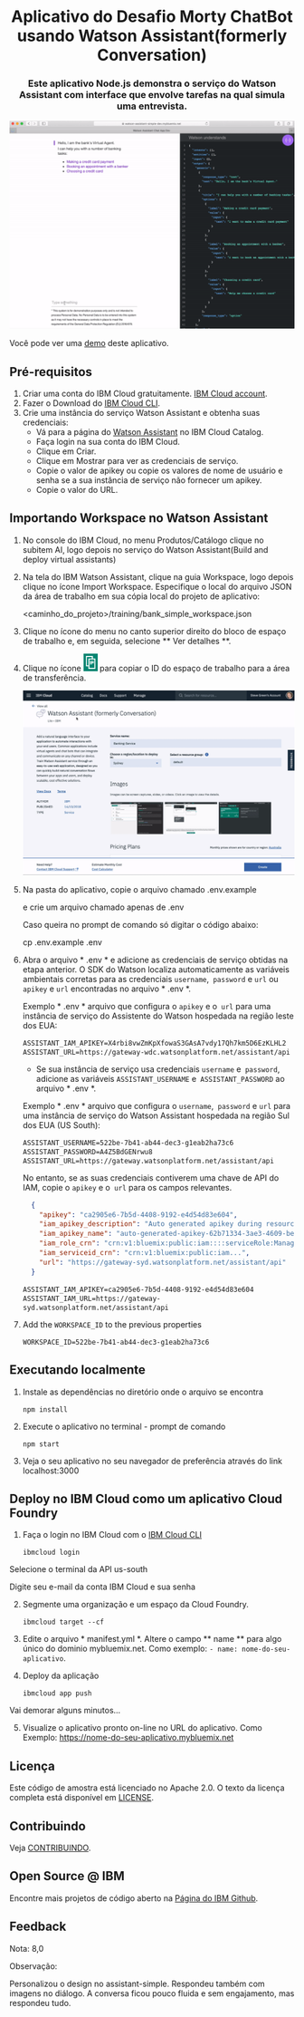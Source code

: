 <h1 align="center" style="border-bottom: none;">Aplicativo do Desafio Morty ChatBot usando Watson Assistant(formerly Conversation)</h1>
<h3 align="center">Este aplicativo Node.js demonstra o serviço do Watson Assistant com interface que envolve tarefas na qual simula uma entrevista.</h3>

![Demo](readme_images/demo.gif)

Você pode ver uma [demo][demo_url] deste aplicativo.


## Pré-requisitos

1. Criar uma conta do IBM Cloud gratuitamente. [IBM Cloud account](https://console.bluemix.net/registration/).
2. Fazer o Download do [IBM Cloud CLI](https://console.bluemix.net/docs/cli/index.html#overview).
1. Crie uma instância do serviço Watson Assistant e obtenha suas credenciais:
    - Vá para a página do [Watson Assistant](https://console.bluemix.net/catalog/services/conversation) no IBM Cloud Catalog.
    - Faça login na sua conta do IBM Cloud.
    - Clique em Criar.
    - Clique em Mostrar para ver as credenciais de serviço.
    - Copie o valor de apikey ou copie os valores de nome de usuário e senha se a sua instância de serviço não fornecer um apikey.
    - Copie o valor do URL.

## Importando Workspace no Watson Assistant

1. No console do IBM Cloud, no menu Produtos/Catálogo clique no subitem AI, logo depois no serviço do Watson Assistant(Build and deploy virtual assistants)

2. Na tela do IBM Watson Assistant, clique na guia Workspace, logo depois clique no ícone Import Workspace. Especifique o local do arquivo JSON da área de trabalho em sua cópia local do projeto de aplicativo:

    <caminho_do_projeto>/training/bank_simple_workspace.json

3. Clique no ícone do menu no canto superior direito do bloco de espaço de trabalho e, em seguida, selecione ** Ver detalhes **.

4. Clique no ícone ![Copiar](readme_images/copy_icon.png) para copiar o ID do espaço de trabalho para a área de transferência.

    ![Etapas para obter credenciais](readme_images/assistant-simple.gif)

5. Na pasta do aplicativo, copie o arquivo chamado  .env.example 
    
    e crie um arquivo chamado apenas de  .env

    Caso queira no prompt de comando só digitar o código abaixo:

    cp .env.example .env
    

6. Abra o arquivo * .env * e adicione as credenciais de serviço obtidas na etapa anterior. O SDK do Watson localiza automaticamente as variáveis ambientais corretas para as credenciais `username`,` password` e `url` ou` apikey` e `url` encontradas no arquivo * .env *.

    Exemplo * .env * arquivo que configura o `apikey` e o` url` para uma instância de serviço do Assistente do Watson hospedada na região leste dos EUA:

    ```
    ASSISTANT_IAM_APIKEY=X4rbi8vwZmKpXfowaS3GAsA7vdy17Qh7km5D6EzKLHL2
    ASSISTANT_URL=https://gateway-wdc.watsonplatform.net/assistant/api
    ```

    - Se sua instância de serviço usa credenciais `username` e` password`, adicione as variáveis `ASSISTANT_USERNAME` e` ASSISTANT_PASSWORD` ao arquivo * .env *.

    Exemplo * .env * arquivo que configura o `username`,` password` e `url` para uma instância de serviço do Watson Assistant hospedada na região Sul dos EUA (US South):

    ```
    ASSISTANT_USERNAME=522be-7b41-ab44-dec3-g1eab2ha73c6
    ASSISTANT_PASSWORD=A4Z5BdGENrwu8
    ASSISTANT_URL=https://gateway.watsonplatform.net/assistant/api
    ```
    No entanto, se as suas credenciais contiverem uma chave de API do IAM, copie o `apikey` e o` url` para os campos relevantes.

    ```JSON
      {
        "apikey": "ca2905e6-7b5d-4408-9192-e4d54d83e604",
        "iam_apikey_description": "Auto generated apikey during resource-key ...",
        "iam_apikey_name": "auto-generated-apikey-62b71334-3ae3-4609-be26-846fa59ece42",
        "iam_role_crn": "crn:v1:bluemix:public:iam::::serviceRole:Manager",
        "iam_serviceid_crn": "crn:v1:bluemix:public:iam...",
        "url": "https://gateway-syd.watsonplatform.net/assistant/api"
      }
    ```
    ```
    ASSISTANT_IAM_APIKEY=ca2905e6-7b5d-4408-9192-e4d54d83e604
    ASSISTANT_IAM_URL=https://gateway-syd.watsonplatform.net/assistant/api
    ```

7. Add the `WORKSPACE_ID` to the previous properties

    ```
    WORKSPACE_ID=522be-7b41-ab44-dec3-g1eab2ha73c6
    ```

## Executando localmente

1. Instale as dependências no diretório onde o arquivo se encontra 

    ```
    npm install
    ```

2. Execute o aplicativo no terminal - prompt de comando

    ```
    npm start
    ```

3. Veja o seu aplicativo no seu navegador de preferência através do link localhost:3000

## Deploy no IBM Cloud como um aplicativo Cloud Foundry

1. Faça o login no IBM Cloud com o [IBM Cloud CLI](https://console.bluemix.net/docs/cli/index.html#overview)

    ```
    ibmcloud login
    ```
Selecione o terminal da API us-south

Digite seu e-mail da conta IBM Cloud e sua senha

2. Segmente uma organização e um espaço da Cloud Foundry.

    ```
    ibmcloud target --cf
    ```

3. Edite o arquivo * manifest.yml *. Altere o campo ** name ** para algo único do dominio mybluemix.net. 
    Como exemplo: `- name: nome-do-seu-aplicativo`.

4. Deploy da aplicação

    ```
    ibmcloud app push
    ```
Vai demorar alguns minutos...

5. Visualize o aplicativo pronto on-line no URL do aplicativo. 
    Como Exemplo: https://nome-do-seu-aplicativo.mybluemix.net


## Licença

Este código de amostra está licenciado no Apache 2.0.
O texto da licença completa está disponível em [LICENSE](LICENSE).

## Contribuindo

Veja [CONTRIBUINDO](CONTRIBUTING.md).

## Open Source @ IBM

Encontre mais projetos de código aberto na
[Página do IBM Github](http://ibm.github.io/).

## Feedback 

Nota: 8,0

Observação:

Personalizou o design no assistant-simple. Respondeu também com imagens no diálogo. A conversa ficou pouco fluida e sem engajamento, mas respondeu tudo.

[demo_url]: https://desafio-morty-chatbot.mybluemix.net/ 
[doc_intents]: (https://console.bluemix.net/docs/services/conversation/intents-entities.html#planning-your-entities)
[docs]: https://console.bluemix.net/docs/services/conversation/index.html
[docs_landing]: (https://console.bluemix.net/docs/services/conversation/index.html)
[node_link]: (http://nodejs.org/)
[npm_link]: (https://www.npmjs.com/)
[sign_up]: bluemix.net/registration
